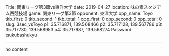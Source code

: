 Title: 関東リーグ第3節vs東洋大学
date: 2019-04-27
location: 味の素スタジアム西競技場
game: 関東リーグ第3節
opponent: 東洋大学
opp_name: Toyo
tkb_first: 0
tkb_second: 1
tkb_total: 1
opp_first: 0
opp_second: 0
opp_total: 0
slug: 3sec_vsToyo
p1: 35.716871, 139.568466
p2: 35.717128, 139.567786
p3: 35.717730, 139.568953
p4: 35.717987, 139.568274
Password: tsukubashukyu



---
no content
